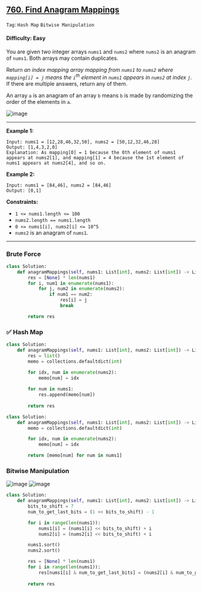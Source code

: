 ## [760. Find Anagram Mappings](https://leetcode.com/problems/find-anagram-mappings/)

```Tag```: ```Hash Map``` ```Bitwise Manipulation```

#### Difficulty: Easy

You are given two integer arrays ```nums1``` and ```nums2``` where ```nums2``` is an anagram of ```nums1```. Both arrays may contain duplicates.

Return _an index mapping array mapping from ```nums1``` to ```nums2``` where ```mapping[i] = j``` means the ```i```<sup>th</sup> element in ```nums1``` appears in ```nums2``` at index ```j```_. If there are multiple answers, return any of them.

An array ```a``` is an anagram of an array ```b``` means ```b``` is made by randomizing the order of the elements in ```a```.

![image](https://user-images.githubusercontent.com/35042430/230700217-e80fca58-946c-4a79-ae45-e5391c5c8ff3.png)

---

__Example 1:__
```
Input: nums1 = [12,28,46,32,50], nums2 = [50,12,32,46,28]
Output: [1,4,3,2,0]
Explanation: As mapping[0] = 1 because the 0th element of nums1 appears at nums2[1], and mapping[1] = 4 because the 1st element of nums1 appears at nums2[4], and so on.
```

__Example 2:__
```
Input: nums1 = [84,46], nums2 = [84,46]
Output: [0,1]
```

__Constraints:__

- ```1 <= nums1.length <= 100```
- ```nums2.length == nums1.length```
- ```0 <= nums1[i], nums2[i] <= 10^5```
- ```nums2``` is an anagram of ```nums1```.

---

### Brute Force

```Python
class Solution:
    def anagramMappings(self, nums1: List[int], nums2: List[int]) -> List[int]:
        res = [None] * len(nums1)
        for i, num1 in enumerate(nums1):
            for j, num2 in enumerate(nums2):
                if num1 == num2:
                    res[i] = j
                    break

        return res
```

### ✅ Hash Map

```Python
class Solution:
    def anagramMappings(self, nums1: List[int], nums2: List[int]) -> List[int]:
        res = list()
        memo = collections.defaultdict(int)

        for idx, num in enumerate(nums2):
            memo[num] = idx
        
        for num in nums1:
            res.append(memo[num])
        
        return res
```

```Python
class Solution:
    def anagramMappings(self, nums1: List[int], nums2: List[int]) -> List[int]:
        memo = collections.defaultdict(int)

        for idx, num in enumerate(nums2):
            memo[num] = idx

        return [memo[num] for num in nums1]
```

### Bitwise Manipulation

![image](https://leetcode.com/problems/find-anagram-mappings/Figures/760/760B.png)
![image](https://leetcode.com/problems/find-anagram-mappings/Figures/760/760A.png)

```Python
class Solution:
    def anagramMappings(self, nums1: List[int], nums2: List[int]) -> List[int]:
        bits_to_shift = 7
        num_to_get_last_bits = (1 << bits_to_shift) - 1

        for i in range(len(nums1)):
            nums1[i] = (nums1[i] << bits_to_shift) + i
            nums2[i] = (nums2[i] << bits_to_shift) + i

        nums1.sort()
        nums2.sort()

        res = [None] * len(nums1)
        for i in range(len(nums1)):
            res[nums1[i] & num_to_get_last_bits] = (nums2[i] & num_to_get_last_bits)
        
        return res
```



